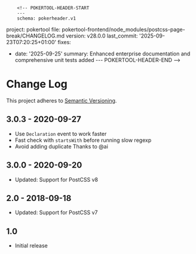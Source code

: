         <!-- POKERTOOL-HEADER-START
        ---
        schema: pokerheader.v1
project: pokertool
file: pokertool-frontend/node_modules/postcss-page-break/CHANGELOG.md
version: v28.0.0
last_commit: '2025-09-23T07:20:25+01:00'
fixes:
- date: '2025-09-25'
  summary: Enhanced enterprise documentation and comprehensive unit tests added
        ---
        POKERTOOL-HEADER-END -->
# Change Log
This project adheres to [Semantic Versioning](http://semver.org/).

## 3.0.3 - 2020-09-27
- Use `Declaration` event to work faster
- Fast check with `startsWith` before running slow regexp
- Avoid adding duplicate
Thanks to @ai

## 3.0.0  - 2020-09-20
* Updated: Support for PostCSS v8

## 2.0 - 2018-09-18
* Updated: Support for PostCSS v7

## 1.0
* Initial release
